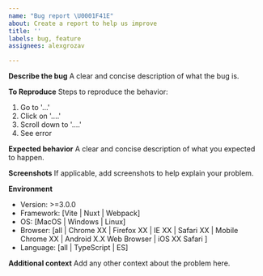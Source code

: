 ```yaml
---
name: "Bug report \U0001F41E"
about: Create a report to help us improve
title: ''
labels: bug, feature
assignees: alexgrozav

---
```


**Describe the bug**
A clear and concise description of what the bug is.

**To Reproduce**
Steps to reproduce the behavior:
1. Go to '...'
2. Click on '....'
3. Scroll down to '....'
4. See error

**Expected behavior**
A clear and concise description of what you expected to happen.

**Screenshots**
If applicable, add screenshots to help explain your problem.

**Environment**
- Version: >=3.0.0
- Framework: [Vite | Nuxt | Webpack]
- OS: [MacOS | Windows | Linux]
- Browser: [all | Chrome XX | Firefox XX | IE XX | Safari XX | Mobile Chrome XX | Android X.X Web Browser | iOS XX Safari ]
- Language: [all | TypeScript | ES]

**Additional context**
Add any other context about the problem here.
